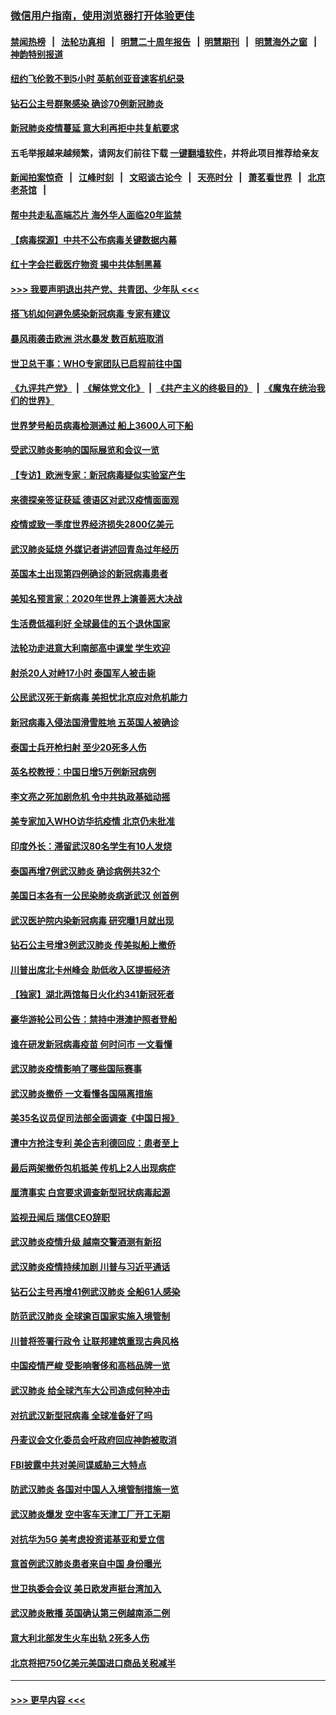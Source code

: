 ### [微信用户指南，使用浏览器打开体验更佳](https://github.com/gfw-breaker/banned-news1/blob/master/indexes/wechat-guide.md?t=0)
#### [禁闻热榜](热点新闻.md?t=0)  &nbsp;&nbsp;|&nbsp;&nbsp; [法轮功真相](https://github.com/gfw-breaker/truth/blob/master/README.md?t=0) &nbsp;&nbsp;|&nbsp;&nbsp; [明慧二十周年报告](https://github.com/gfw-breaker/mh-reports/blob/master/README.md?t=0) &nbsp;&nbsp;|&nbsp;&nbsp;[明慧期刊](https://github.com/gfw-breaker/mh-qikan) &nbsp;&nbsp;|&nbsp;&nbsp; [明慧海外之窗](https://github.com/gfw-breaker/mh-news/blob/master/README.md?t=0) &nbsp;&nbsp;|&nbsp;&nbsp; [神韵特别报道](https://github.com/gfw-breaker/mh-news/blob/master/shenyun.md?t=0)
#### [纽约飞伦敦不到5小时 英航创亚音速客机纪录](../pages/nsc418/n11857405.md?t=02101455) 
#### [钻石公主号群聚感染 确诊70例新冠肺炎](../pages/nsc418/n11857366.md?t=02101455) 
#### [新冠肺炎疫情蔓延 意大利再拒中共复航要求](../pages/nsc418/n11857200.md?t=02101455) 
#### 五毛举报越来越频繁，请网友们前往下载 [一键翻墙软件](https://github.com/gfw-breaker/ssr-accounts)，并将此项目推荐给亲友
#### [新闻拍案惊奇](https://github.com/gfw-breaker/banned-news1/blob/master/pages/link4.md) &nbsp;&nbsp;|&nbsp;&nbsp; [江峰时刻](https://github.com/gfw-breaker/banned-news1/blob/master/pages/link4.md) &nbsp;&nbsp;|&nbsp;&nbsp; [文昭谈古论今](https://github.com/gfw-breaker/banned-news1/blob/master/pages/link4.md) &nbsp;&nbsp;|&nbsp;&nbsp; [天亮时分](https://github.com/gfw-breaker/banned-news1/blob/master/pages/link4.md) &nbsp;&nbsp;|&nbsp;&nbsp; [萧茗看世界](https://github.com/gfw-breaker/banned-news1/blob/master/pages/link4.md) &nbsp;&nbsp;|&nbsp;&nbsp; [北京老茶馆](https://github.com/gfw-breaker/banned-news1/blob/master/pages/link4.md) &nbsp;&nbsp;|&nbsp;&nbsp; 
#### [帮中共走私高端芯片 海外华人面临20年监禁](../pages/nsc418/n11855016.md?t=02101455) 
#### [【病毒探源】中共不公布病毒关键数据内幕](../pages/nsc418/n11856584.md?t=02101455) 
#### [红十字会拦截医疗物资 揭中共体制黑幕](../pages/nsc418/n11856750.md?t=02101455) 
#### [>>> 我要声明退出共产党、共青团、少年队 <<<](https://github.com/begood0513/goodnews/blob/master/quit/letter.md) 
#### [搭飞机如何避免感染新冠病毒 专家有建议](../pages/nsc418/n11853427.md?t=02101455) 
#### [暴风雨袭击欧洲 洪水暴发 数百航班取消](../pages/nsc418/n11856453.md?t=02101455) 
#### [世卫总干事：WHO专家团队已启程前往中国](../pages/nsc418/n11856612.md?t=02101455) 
#### [《九评共产党》](https://github.com/begood0513/9ping.md/blob/master/README.md) &nbsp;|&nbsp; [《解体党文化》](../../../../jtdwh.md/blob/master/README.md)  &nbsp;|&nbsp; [《共产主义的终极目的》](../../../../gczydzjmd.md/blob/master/README.md) &nbsp;|&nbsp; [《魔鬼在统治我们的世界》](../../../../mgztzwmdsj.md/blob/master/README.md) 
#### [世界梦号船员病毒检测通过 船上3600人可下船](../pages/nsc418/n11856520.md?t=02101455) 
#### [受武汉肺炎影响的国际展览和会议一览](../pages/nsc418/n11856420.md?t=02101455) 
#### [【专访】欧洲专家：新冠病毒疑似实验室产生](../pages/nsc418/n11856378.md?t=02101455) 
#### [来德探亲签证获延 德语区对武汉疫情面面观](../pages/nsc418/n11856283.md?t=02101455) 
#### [疫情或致一季度世界经济损失2800亿美元](../pages/nsc418/n11855639.md?t=02101455) 
#### [武汉肺炎延烧 外媒记者讲述回青岛过年经历](../pages/nsc418/n11856159.md?t=02101455) 
#### [英国本土出现第四例确诊的新冠病毒患者](../pages/nsc418/n11855930.md?t=02101455) 
#### [美知名预言家：2020年世界上演善恶大决战](../pages/nsc418/n11855418.md?t=02101455) 
#### [生活费低福利好 全球最佳的五个退休国家](../pages/nsc418/n11848347.md?t=02101455) 
#### [法轮功走进意大利南部高中课堂 学生欢迎](../pages/nsc418/n11853859.md?t=02101455) 
#### [射杀20人对峙17小时 泰国军人被击毙](../pages/nsc418/n11854869.md?t=02101455) 
#### [公民武汉死于新病毒 美担忧北京应对危机能力](../pages/nsc418/n11854331.md?t=02101455) 
#### [新冠病毒入侵法国滑雪胜地 五英国人被确诊](../pages/nsc418/n11854307.md?t=02101455) 
#### [泰国士兵开枪扫射 至少20死多人伤](../pages/nsc418/n11854276.md?t=02101455) 
#### [英名校教授：中国日增5万例新冠病例](../pages/nsc418/n11854174.md?t=02101455) 
#### [李文亮之死加剧危机 令中共执政基础动摇](../pages/nsc418/n11854003.md?t=02101455) 
#### [美专家加入WHO访华抗疫情 北京仍未批准](../pages/nsc418/n11854043.md?t=02101455) 
#### [印度外长：滞留武汉80名学生有10人发烧](../pages/nsc418/n11853821.md?t=02101455) 
#### [泰国再增7例武汉肺炎 确诊病例共32个](../pages/nsc418/n11853808.md?t=02101455) 
#### [美国日本各有一公民染肺炎病逝武汉 创首例](../pages/nsc418/n11853509.md?t=02101455) 
#### [武汉医护院内染新冠病毒 研究曝1月就出现](../pages/nsc418/n11852928.md?t=02101455) 
#### [钻石公主号增3例武汉肺炎 传美拟船上撤侨](../pages/nsc418/n11853240.md?t=02101455) 
#### [川普出席北卡州峰会 助低收入区提振经济](../pages/nsc418/n11853232.md?t=02101455) 
#### [【独家】湖北两馆每日火化约341新冠死者](../pages/nsc418/n11845444.md?t=02101455) 
#### [豪华游轮公司公告：禁持中港澳护照者登船](../pages/nsc418/n11852761.md?t=02101455) 
#### [谁在研发新冠病毒疫苗 何时问市 一文看懂](../pages/nsc418/n11852840.md?t=02101455) 
#### [武汉肺炎疫情影响了哪些国际赛事](../pages/nsc418/n11852441.md?t=02101455) 
#### [武汉肺炎撤侨 一文看懂各国隔离措施](../pages/nsc418/n11844216.md?t=02101455) 
#### [美35名议员促司法部全面调查《中国日报》](../pages/nsc418/n11852435.md?t=02101455) 
#### [遭中方抢注专利 美企吉利德回应：患者至上](../pages/nsc418/n11852037.md?t=02101455) 
#### [最后两架撤侨包机抵美 传机上2人出现病症](../pages/nsc418/n11852173.md?t=02101455) 
#### [厘清事实 白宫要求调查新型冠状病毒起源](../pages/nsc418/n11852106.md?t=02101455) 
#### [监视丑闻后 瑞信CEO辞职](../pages/nsc418/n11852127.md?t=02101455) 
#### [武汉肺炎疫情升级 越南交警酒测有新招](../pages/nsc418/n11851632.md?t=02101455) 
#### [武汉肺炎疫情持续加剧 川普与习近平通话](../pages/nsc418/n11851613.md?t=02101455) 
#### [钻石公主号再增41例武汉肺炎 全船61人感染](../pages/nsc418/n11850401.md?t=02101455) 
#### [防范武汉肺炎 全球逾百国家实施入境管制](../pages/nsc418/n11850557.md?t=02101455) 
#### [川普将签署行政令 让联邦建筑重现古典风格](../pages/nsc418/n11850654.md?t=02101455) 
#### [中国疫情严峻 受影响奢侈和高档品牌一览](../pages/nsc418/n11850319.md?t=02101455) 
#### [武汉肺炎 给全球汽车大公司造成何种冲击](../pages/nsc418/n11850056.md?t=02101455) 
#### [对抗武汉新型冠病毒 全球准备好了吗](../pages/nsc418/n11850142.md?t=02101455) 
#### [丹麦议会文化委员会吁政府回应神韵被取消](../pages/nsc418/n11849312.md?t=02101455) 
#### [FBI披露中共对美间谍威胁三大特点](../pages/nsc418/n11849700.md?t=02101455) 
#### [防武汉肺炎 各国对中国人入境管制措施一览](../pages/nsc418/n11838726.md?t=02101455) 
#### [武汉肺炎爆发 空中客车天津工厂开工无期](../pages/nsc418/n11849634.md?t=02101455) 
#### [对抗华为5G 美考虑投资诺基亚和爱立信](../pages/nsc418/n11849510.md?t=02101455) 
#### [意首例武汉肺炎患者来自中国 身份曝光](../pages/nsc418/n11849454.md?t=02101455) 
#### [世卫执委会会议 美日欧发声挺台湾加入](../pages/nsc418/n11849433.md?t=02101455) 
#### [武汉肺炎散播 英国确认第三例越南添二例](../pages/nsc418/n11849439.md?t=02101455) 
#### [意大利北部发生火车出轨 2死多人伤](../pages/nsc418/n11848999.md?t=02101455) 
#### [北京将把750亿美元美国进口商品关税减半](../pages/nsc418/n11848896.md?t=02101455) 

----
#### [ >>> 更早内容 <<< ](../indexes/nsc418-earlier.md)
